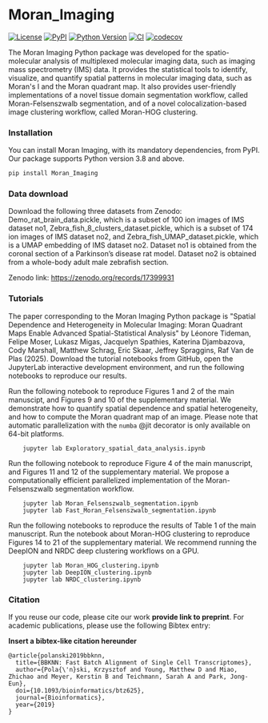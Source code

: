 # Moran_Imaging

[![License](https://img.shields.io/pypi/l/Moran_Imaging.svg?color=green)](https://github.com/vandeplaslab/Moran_Imaging/raw/main/LICENSE)
[![PyPI](https://img.shields.io/pypi/v/Moran_Imaging.svg?color=green)](https://pypi.org/project/Moran_Imaging)
[![Python Version](https://img.shields.io/pypi/pyversions/Moran_Imaging.svg?color=green)](https://python.org)
[![CI](https://github.com/vandeplaslab/Moran_Imaging/actions/workflows/ci.yml/badge.svg)](https://github.com/vandeplaslab/Moran_Imaging/actions/workflows/ci.yml)
[![codecov](https://codecov.io/gh/vandeplaslab/Moran_Imaging/branch/main/graph/badge.svg)](https://codecov.io/gh/vandeplaslab/Moran_Imaging)

The Moran Imaging Python package was developed for the spatio-molecular analysis of multiplexed molecular imaging data, such as imaging mass spectrometry (IMS) data. It provides the statistical tools to identify, visualize, and quantify spatial patterns in molecular imaging data, such as Moran's I and the Moran quadrant map. It also provides user-friendly implementations of a novel tissue domain segmentation workflow, called Moran-Felsenszwalb segmentation, and of a novel colocalization-based image clustering workflow, called Moran-HOG clustering.

### Installation

You can install Moran Imaging, with its mandatory dependencies, from PyPI. Our package supports Python version 3.8 and above.

```bash
pip install Moran_Imaging
```

### Data download

Download the following three datasets from Zenodo: Demo_rat_brain_data.pickle, which is a subset of 100 ion images of IMS dataset no1, Zebra_fish_8_clusters_dataset.pickle, which is a subset of 174 ion images of IMS dataset no2, and Zebra_fish_UMAP_dataset.pickle, which is a UMAP embedding of IMS dataset no2. Dataset no1 is obtained from the coronal section of a Parkinson’s disease rat model. Dataset no2 is obtained from a whole-body adult male zebrafish section. 

Zenodo link: https://zenodo.org/records/17399931

### Tutorials

The paper corresponding to the Moran Imaging Python package is "Spatial Dependence and Heterogeneity in Molecular Imaging: Moran Quadrant Maps Enable Advanced Spatial-Statistical Analysis" by Léonore Tideman, Felipe Moser, Lukasz Migas, Jacquelyn Spathies, Katerina  Djambazova, Cody Marshall, Matthew Schrag, Eric Skaar, Jeffrey Spraggins, Raf Van de Plas (2025). Download the tutorial notebooks from GitHub, open the JupyterLab interactive development environment, and run the following notebooks to reproduce our results. 

Run the following notebook to reproduce Figures 1 and 2 of the main manuscipt, and Figures 9 and 10 of the supplementary material. We demonstrate how to quantify spatial dependence and spatial heterogeneity, and how to compute the Moran quadrant map of an image. Please note that automatic parallelization with the `numba` @jit decorator is only available on 64-bit platforms.

        jupyter lab Exploratory_spatial_data_analysis.ipynb 

Run the following notebook to reproduce Figure 4 of the main manuscript, and Figures 11 and 12 of the supplementary material. We propose a computationally efficient parallelized implementation of the Moran-Felsenszwalb segmentation workflow. 

        jupyter lab Moran_Felsenszwalb_segmentation.ipynb
        jupyter lab Fast_Moran_Felsenszwalb_segmentation.ipynb

Run the following notebooks to reproduce the results of Table 1 of the main manuscript. Run the notebook about Moran-HOG clustering to reproduce Figures 14 to 21 of the supplementary material. We recommend running the DeepION and NRDC deep clustering workflows on a GPU. 
 
        jupyter lab Moran_HOG_clustering.ipynb
        jupyter lab DeepION_clustering.ipynb
        jupyter lab NRDC_clustering.ipynb


### Citation

If you reuse our code, please cite our work **provide link to preprint**. 
For academic publications, please use the following Bibtex entry:

**Insert a bibtex-like citation hereunder**

	@article{polanski2019bbknn,
	  title={BBKNN: Fast Batch Alignment of Single Cell Transcriptomes},
	  author={Pola{\'n}ski, Krzysztof and Young, Matthew D and Miao, Zhichao and Meyer, Kerstin B and Teichmann, Sarah A and Park, Jong-Eun},
	  doi={10.1093/bioinformatics/btz625},
	  journal={Bioinformatics},
	  year={2019}
	}
